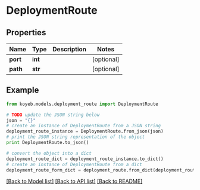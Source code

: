 # DeploymentRoute


## Properties
Name | Type | Description | Notes
------------ | ------------- | ------------- | -------------
**port** | **int** |  | [optional] 
**path** | **str** |  | [optional] 

## Example

```python
from koyeb.models.deployment_route import DeploymentRoute

# TODO update the JSON string below
json = "{}"
# create an instance of DeploymentRoute from a JSON string
deployment_route_instance = DeploymentRoute.from_json(json)
# print the JSON string representation of the object
print DeploymentRoute.to_json()

# convert the object into a dict
deployment_route_dict = deployment_route_instance.to_dict()
# create an instance of DeploymentRoute from a dict
deployment_route_form_dict = deployment_route.from_dict(deployment_route_dict)
```
[[Back to Model list]](../README.md#documentation-for-models) [[Back to API list]](../README.md#documentation-for-api-endpoints) [[Back to README]](../README.md)


